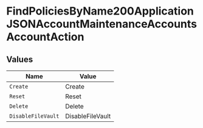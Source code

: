 # FindPoliciesByName200ApplicationJSONAccountMaintenanceAccountsAccountAction


## Values

| Name               | Value              |
| ------------------ | ------------------ |
| `Create`           | Create             |
| `Reset`            | Reset              |
| `Delete`           | Delete             |
| `DisableFileVault` | DisableFileVault   |